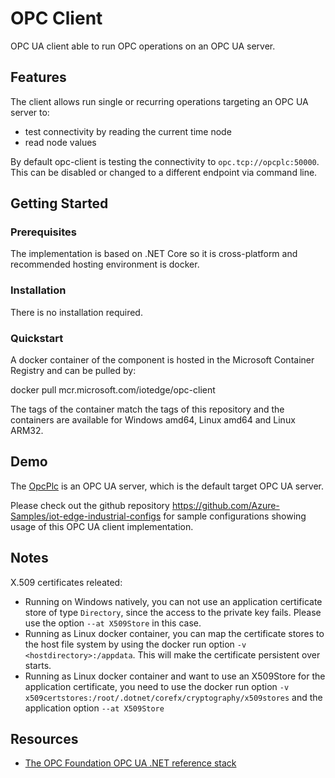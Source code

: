 # OPC Client
OPC UA client able to run OPC operations on an OPC UA server.


## Features
The client allows run single or recurring operations targeting an OPC UA server to:
- test connectivity by reading the current time node
- read node values

By default opc-client is testing the connectivity to `opc.tcp://opcplc:50000`. This can be disabled or changed to a different endpoint via command line.

## Getting Started

### Prerequisites

The implementation is based on .NET Core so it is cross-platform and recommended hosting environment is docker.

### Installation

There is no installation required.

### Quickstart

A docker container of the component is hosted in the Microsoft Container Registry and can be pulled by:

docker pull mcr.microsoft.com/iotedge/opc-client

The tags of the container match the tags of this repository and the containers are available for Windows amd64, Linux amd64 and Linux ARM32.


## Demo

The [OpcPlc](https://github.com/Azure-Samples/iot-edge-opc-plc) is an OPC UA server, which is the default target OPC UA server.

Please check out the github repository https://github.com/Azure-Samples/iot-edge-industrial-configs for sample configurations showing usage of this OPC UA client implementation.


## Notes

X.509 certificates releated:

* Running on Windows natively, you can not use an application certificate store of type `Directory`, since the access to the private key fails. Please use the option `--at X509Store` in this case.
* Running as Linux docker container, you can map the certificate stores to the host file system by using the docker run option `-v <hostdirectory>:/appdata`. This will make the certificate persistent over starts.
* Running as Linux docker container and want to use an X509Store for the application certificate, you need to use the docker run option `-v x509certstores:/root/.dotnet/corefx/cryptography/x509stores` and the application option `--at X509Store`


## Resources

- [The OPC Foundation OPC UA .NET reference stack](https://github.com/OPCFoundation/UA-.NETStandard)
